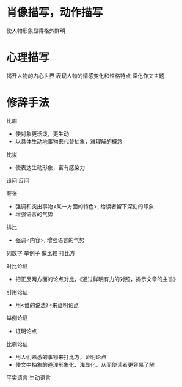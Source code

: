 <meta name="viewport" content="width=device-width, initial-scale=1"><style>body {width: 90%}</style>

# 肖像描写，动作描写
使人物形象显得格外鲜明

# 心理描写
揭开人物的内心世界
表现人物的情感变化和性格特点
深化作文主题

# 修辞手法
比喻
- 使对象更活泼，更生动
- 以具体生动地事物来代替抽象，难理解的概念

比拟
- 使表达生动形象，富有感染力

设问
反问

夸张
- 强调和突出事物<某一方面的特色>, 给读者留下深刻的印象
- 增强语言的气势

排比
- 强调<内容>, 增强语言的气势 

列数字
举例子
做比较
打比方

对比论证
- 把正反两方面的论点对比，《通过鲜明有力的对照，揭示文章的主旨》

引用论证
- 用<谁的说法?>来证明论点

举例论证
- 证明论点

比喻论证
- 用人们熟悉的事物来打比方，证明论点
- 使文中抽象的道理形象化、浅显化，从而使读者更容易了解

平实语言
生动语言
